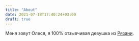 ```yaml
---
title: "About"
date: 2021-07-18T17:40:24+03:00
draft: true
---
```

Меня зовут Олеся, я 100% отзывчивая девушка из [Рязани](https://ru.wikipedia.org/wiki/Рязань).
